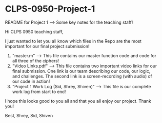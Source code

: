 # CLPS-0950-Project-1
README for Project 1 --> Some key notes for the teaching staff!

Hi CLPS 0950 teaching staff,

I just wanted to let you all know which files in the Repo are the most important for our final project submission!

1. "master.m" --> This file contains our master function code and code for all three of the ciphers!
2. "Video Links.pdf" --> This file contains two important video links for our final submission. One link is our team describing our code, our logic, and challenges.
The second link is a screen-recording (with audio) of our code in action!
3. "Project 1 Work Log (Sid, Shrey, Shiven)" --> This file is our complete work log from start to end!

I hope this looks good to you all and that you all enjoy our project. Thank you!

Best,
Shrey, Sid, Shiven
